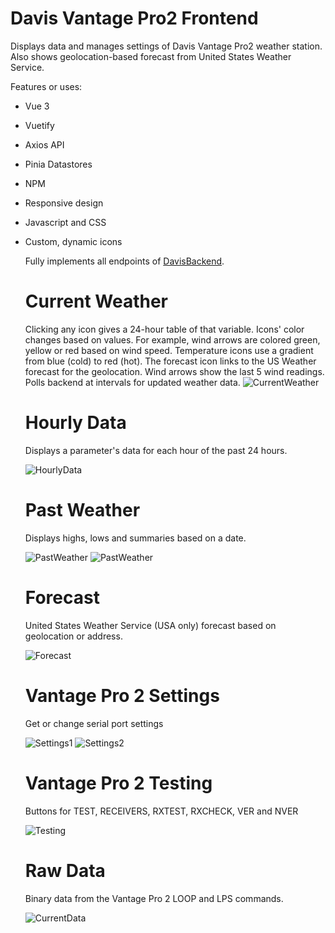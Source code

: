 # Davis Vantage Pro2 Frontend

Displays data and manages settings of Davis Vantage Pro2 weather station. Also shows geolocation-based forecast from
United States Weather Service. 

Features or uses:
* Vue 3
* Vuetify
* Axios API
* Pinia Datastores
* NPM
* Responsive design
* Javascript and CSS
* Custom, dynamic icons

  Fully implements all endpoints of [DavisBackend](https://github.com/SpiceWire/davis-vantage-pro2-backend).

  # Current Weather
  Clicking any icon gives a 24-hour table of that variable. Icons' color changes based on values. For example, wind arrows are colored green, yellow or red based on wind speed. Temperature icons use a gradient from blue (cold) to red (hot). The forecast icon links to the US Weather forecast for the geolocation. Wind arrows show the last 5 wind readings. Polls backend at intervals for updated weather data.
  ![CurrentWeather](/images/CurrentWeather.png)

  # Hourly Data
  Displays a parameter's data for each hour of the past 24 hours.
  
  ![HourlyData](/images/ParameterHourly.png)
  
  # Past Weather
  Displays highs, lows and summaries based on a date.
  
  ![PastWeather](/images/DailyRecord1.png)
   ![PastWeather](/images/DailyRecord2.png)
  
  # Forecast
  United States Weather Service (USA only) forecast based on geolocation or address.
  
  ![Forecast](/images/Forecast.png)
  
  # Vantage Pro 2 Settings
  Get or change serial port settings
  
  ![Settings1](/images/Settings1.png)
  ![Settings2](/images/Settings2.png)
  

  # Vantage Pro 2 Testing
  Buttons for TEST, RECEIVERS, RXTEST, RXCHECK, VER and NVER
  
  ![Testing](/images/Testing.png)
  
  # Raw Data
  Binary data from the Vantage Pro 2 LOOP and LPS commands.
  
  ![CurrentData](/images/CurrentData.png)
  

  
 
